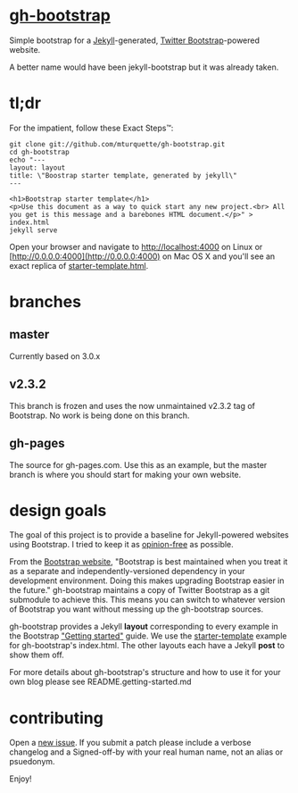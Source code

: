 # [gh-bootstrap](https://github.com/mturquette/gh-bootstrap)

Simple bootstrap for a [Jekyll](http://jekyllrb.com/)-generated, [Twitter
Bootstrap](http://getbootstrap.com/)-powered website.

A better name would have been jekyll-bootstrap but it was already taken.

# tl;dr
For the impatient, follow these Exact Steps&trade;:

	git clone git://github.com/mturquette/gh-bootstrap.git
	cd gh-bootstrap
	echo "---
	layout: layout
	title: \"Boostrap starter template, generated by jekyll\"
	---
	
	<h1>Bootstrap starter template</h1>
	<p>Use this document as a way to quick start any new project.<br> All you get is this message and a barebones HTML document.</p>" > index.html
	jekyll serve

Open your browser and navigate to
[http://localhost:4000](http://localhost:4000) on Linux or
[http://0.0.0.0:4000](http://0.0.0.0:4000) on Mac OS X and you'll see an
exact replica of
[starter-template.html](http://getbootstrap.com/examples/starter-template/).

# branches

## master
Currently based on 3.0.x

## v2.3.2
This branch is frozen and uses the now unmaintained v2.3.2 tag of
Bootstrap. No work is being done on this branch.

## gh-pages
The source for gh-pages.com. Use this as an example, but the master
branch is where you should start for making your own website.

# design goals

The goal of this project is to provide a baseline for Jekyll-powered
websites using Bootstrap. I tried to keep it as
[opinion-free](http://stackoverflow.com/questions/802050/what-is-opinionated-software)
as possible.

From the [Bootstrap
website](http://getbootstrap.com/getting-started/#customizing),
"Bootstrap is best maintained when you treat it as a separate and
independently-versioned dependency in your development environment.
Doing this makes upgrading Bootstrap easier in the future." gh-bootstrap
maintains a copy of Twitter Bootstrap as a git submodule to achieve
this. This means you can switch to whatever version of Bootstrap you
want without messing up the gh-bootstrap sources.

gh-bootstrap provides a Jekyll **layout** corresponding to every example
in the Bootstrap ["Getting
started"](http://getbootstrap.com/getting-started/#examples) guide. We
use the
[starter-template](http://getbootstrap.com/examples/starter-template/)
example for gh-bootstrap's index.html. The other layouts each have a
Jekyll **post** to show them off.

For more details about gh-bootstrap's structure and how to use it for
your own blog please see README.getting-started.md

# contributing
Open a [new
issue](https://github.com/mturquette/gh-bootstrap/issues/new). If you
submit a patch please include a verbose changelog and a Signed-off-by
with your real human name, not an alias or psuedonym.

Enjoy!
